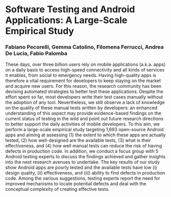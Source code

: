 # Software Testing and Android Applications: A Large-Scale Empirical Study

### Fabiano Pecorelli, Gemma Catolino, Filomena Ferrucci, Andrea De Lucia, Fabio Palomba

These days, over three billion users rely on mobile applications (a.k.a. apps) on a daily basis to access high-speed connectivity and all kinds of services it enables, from social to emergency needs. Having high-quality apps is therefore a vital requirement for developers to keep staying on the market and acquire new users. For this reason, the research community has been devising automated strategies to better test these applications. Despite the effort spent so far, most developers write their test cases manually without the adoption of any tool. Nevertheless, we still observe a lack of knowledge on the quality of these manual tests written by developers: an enhanced understanding of this aspect may provide evidence-based findings on the current status of testing in the wild and point out future research directions to better support the daily activities of mobile developers. To this aim, we perform a large-scale empirical study targeting 1,693 open-source Android apps and aiming at assessing (1) the extent to which these apps are actually tested, (2) how well-designed are the available tests, (3) what is their effectiveness, and (4) how well manual tests can reduce the risk of having defects in production code. In addition, we conduct a focus group with 5 Android testing experts to discuss the findings achieved and gather insights into the next research avenues to undertake. The key results of our study show Android apps are poorly tested and the available tests have low (i) design quality, (ii) effectiveness, and (iii) ability to find defects in production code. Among the various suggestions, testing experts report the need for improved mechanisms to locate potential defects and deal with the conceptual complexity of creating effective tests.
